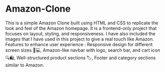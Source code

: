 # Amazon-Clone
This is a simple Amazon Clone built using HTML and CSS to replicate the look and feel of the Amazon homepage. It is a frontend-only project that focuses on layout, styling, and responsiveness.
I have also included the images that I have used in this project to give a real touch like Amazon.
Features to enhance user experience :
Responsive design for different screen sizes 📱💻, Amazon-like navbar with logo, search bar, and cart icon 🔍🛍️, Well-structured product sections 🏷️, Footer and category sections similar to Amazon. 
